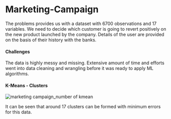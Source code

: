 # Marketing-Campaign
The problems provides us with a dataset with 6700 observations and 17 variables. We need to decide which customer is going to revert positively
on the new product launched by the company. Details of the user are provided on the basis of their history with the banks.
#### Challenges
The data is highly messy and missing. Extensive amount of time and efforts went into data cleaning and wrangling before it was ready to 
apply ML algorithms.

#### K-Means - Clusters
![marketing campaign_number of kmean](https://user-images.githubusercontent.com/20225277/47752064-7a142080-dcb9-11e8-8d19-662c657a8da6.png)
 
 It can be seen that around 17 clusters can be formed with minimum errors for this data.
